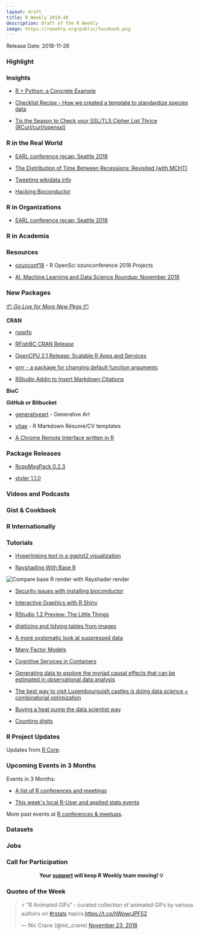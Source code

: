 ```yaml
---
layout: draft
title: R Weekly 2018-48
description: Draft of the R Weekly
image: https://rweekly.org/public/facebook.png
---
```


Release Date: 2018-11-26

###  Highlight




### Insights

+ [R > Python: a Concrete Example](https://matloff.wordpress.com/2018/11/20/r-python-a-concrete-example/)


+ [Checklist Recipe - How we created a template to standardize species data](https://ropensci.org/blog/2018/11/20/checklist-recipe/)


+ [Tis the Season to Check your SSL/TLS Cipher List Thrice (RCurl/curl/openssl)](https://rud.is/b/2018/11/17/tis-the-season-to-check-your-ssl-tls-cipher-list-thrice-rcurl-curl-openssl/)


### R in the Real World

+ [EARL conference recap: Seattle 2018](https://bayesball.blogspot.com/2018/11/earl-conference-recap-seattle-2018.html)


+ [The Distribution of Time Between Recessions: Revisited (with MCHT)](https://ntguardian.wordpress.com/2018/11/19/distribution-time-between-recessions-revisited-mcht/)

+ [Tweeting wikidata info](https://blog.rmhogervorst.nl/blog/2018/11/19/tweeting-wikidata-info/)


+ [Hacking Bioconductor](https://www.jumpingrivers.com/blog/security-r-hacking-bioconductor/)

###  R in Organizations

+ [EARL conference recap: Seattle 2018](https://bayesball.blogspot.com/2018/11/earl-conference-recap-seattle-2018.html)


###  R in Academia



###  Resources

+ [ozunconf18](https://github.com/ropensci/ozunconf18/blob/master/content/projects.md) - R OpenSci ozunconference 2018 Projects


+ [AI, Machine Learning and Data Science Roundup: November 2018](https://blog.revolutionanalytics.com/2018/11/ai-roundup-nov-2018.html)



###  New Packages

<p class="added-hostname"><a href="https://rweekly.org/live" target="_blank" class="externalLink">📦 <i>Go Live for More New Pkgs</i> 📦</a></p>

**CRAN**

+ [rsppfp](https://melvidoni.github.io/rsppfp/)


+ [RFishBC CRAN Release](http://derekogle.com/fishR/2018-11-22-RFishBC-Release)

+ [OpenCPU 2.1 Release: Scalable R Apps and Services](https://www.opencpu.org/posts/opencpu-201/)

+ [grrr - a package for changing default function arguments](https://coolbutuseless.github.io/2018/11/20/grrr-a-package-for-changing-default-function-arguments/)

+ [RStudio Addin to Insert Markdown Citations](https://github.com/crsh/citr)

**BioC**


**GitHub or Bitbucket**

+ [generativeart](https://github.com/cutterkom/generativeart) - Generative Art

+ [vitae](https://github.com/ropenscilabs/vitae) - R Markdown Résumé/CV templates

+ [A Chrome Remote Interface written in R](https://github.com/RLesur/crrri)

### Package Releases



+ [RcppMsgPack 0.2.3](http://dirk.eddelbuettel.com/blog/2018/11/18#rcppmsgpack_0.2.3)

+ [styler 1.1.0](https://lorenzwalthert.netlify.com/posts/styler-v1.1.0)


###  Videos and Podcasts



### Gist & Cookbook




### R Internationally



###  Tutorials

+ [Hyperlinking text in a ggplot2 visualization](https://stackoverflow.com/questions/42259826/hyperlinking-text-in-a-ggplot2-visualization)

+ [Rayshading With Base R](https://www.brodieg.com/2018/10/23/do-not-shade-r/)

![Compare base R render with Rayshader render](https://www.brodieg.com/images/do-not-shade-r-vs-rayshader.jpg)

+ [Security issues with installing bioconductor](https://www.jumpingrivers.com/blog/security-r-hacking-bioconductor/)


+ [Interactive Graphics with R Shiny](http://www.theusrus.de/blog/interactive-graphics-with-r-shiny/)

+ [RStudio 1.2 Preview: The Little Things](https://blog.rstudio.com/2018/11/19/rstudio-1-2-preview-the-little-things/)

+ [digitizing and tidying tables from images](https://luisdva.github.io/rstats/pic-to-tibble/)


+ [A more systematic look at suppressed data](http://freerangestats.info/blog/2018/11/18/suppressed-data-2)

+ [Many Factor Models](https://rviews.rstudio.com/2018/11/19/many-factor-models/)

+ [Cognitive Services in Containers](https://blog.revolutionanalytics.com/2018/11/cognitive-services-updates.html)


+ [Generating data to explore the myriad causal effects that can be estimated in observational data analysis](https://www.rdatagen.net/post/generating-data-to-explore-the-myriad-causal-effects/)

+ [The best way to visit Luxembourguish castles is doing data science + combinatorial optimization](http://www.brodrigues.co/blog/2018-11-21-lux_castle/)

+ [Buying a heat pump the data scientist way](https://www.simoncoulombe.com/2018/11/22/heatpump/)

+ [Counting digits](http://freerangestats.info/blog/2018/11/24/counting-digits)


<!--<div class="post-more-begi
n"></div><div class="post-more-end"></div>-->

###  R Project Updates

Updates from [R Core](http://developer.r-project.org/blosxom.cgi/R-devel/NEWS):


###  Upcoming Events in 3 Months

Events in 3 Months:

+ [A list of R conferences and meetings](https://jumpingrivers.github.io/meetingsR/events.html)


+ [This week's local R-User and applied stats events](https://community.rstudio.com/c/irl)

More past events at [R conferences & meetups](https://conf.rweekly.org).

### Datasets




### Jobs




###  Call for Participation



<p class="hide-support added-hostname support-rweekly" style="text-align: center;font-weight: bold;">Your <a class="non-visited externalLink" href="https://www.patreon.com/rweekly" onclick="pas(this)">support</a> will keep R Weekly team moving! 💡</p>

###  Quotes of the Week

<blockquote class="twitter-tweet" data-lang="en"><p lang="en" dir="ltr">⚡️ “R Animated GIFs” - curated collection of animated GIFs by various authors on <a href="https://twitter.com/hashtag/rstats?src=hash&amp;ref_src=twsrc%5Etfw">#rstats</a> topics.<a href="https://t.co/hWpwrJPF52">https://t.co/hWpwrJPF52</a></p>&mdash; Nic Crane (@nic_crane) <a href="https://twitter.com/nic_crane/status/1065912089791873024?ref_src=twsrc%5Etfw">November 23, 2018</a></blockquote>

